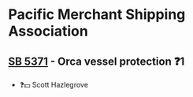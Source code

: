 # Pacific Merchant Shipping Association

## [SB 5371](/bill/2023-24/sb/5371/) - Orca vessel protection   ❓1
* ❓💵 Scott Hazlegrove